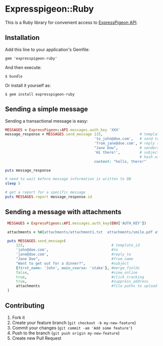 # Expresspigeon::Ruby

This is a Ruby library for convenient access to [ExpressPigeon API](https://expresspigeon.com/api).

## Installation

Add this line to your application's Gemfile:

    gem 'expresspigeon-ruby'

And then execute:

    $ bundle

Or install it yourself as:

    $ gem install expresspigeon-ruby

## Sending a simple message

Sending a transactional message is easy: 


```ruby
MESSAGES = ExpressPigeon::API.messages.auth_key 'XXX'
message_response = MESSAGES.send_message 115,                 # template ID
                                         'to_john@doe.com',   # send to
                                         'from_jane@doe.com', # reply to
                                         "Jane Dow",          # senders name
                                         'Hi there!',         # subject
                                                              # hash with custom content to merge
                                         content: "hello, there!"

puts message_response

# need to wait before message information is written to DB
sleep 5  

# get a report for a specific message
puts MESSAGES.report message_response.id
```

## Sending a message with attachments

```ruby
 MESSAGES = ExpressPigeon::API.messages.auth_key(ENV['AUTH_KEY'])

 attachments = %W{attachments/attachment1.txt  attachments/smile.pdf attachments/example.ics}

 puts MESSAGES.send_message(
     123,                                        # template_id
     'john@doe.com',                             #to
     'jane@doe.com',                             #reply_to
     "Jane Doe",                                 #from_name
     "Want to get out for a dinner?",            #subject
     {first_name: 'John', main_course: 'stake'}, #merge_fields
     false,                                      #view_online
     true,                                       #click_tracking
     true,                                       #suppress_address
     attachments                                 #file paths to upload as attachments
 )

```

## Contributing

1. Fork it
2. Create your feature branch (`git checkout -b my-new-feature`)
3. Commit your changes (`git commit -am 'Add some feature'`)
4. Push to the branch (`git push origin my-new-feature`)
5. Create new Pull Request
